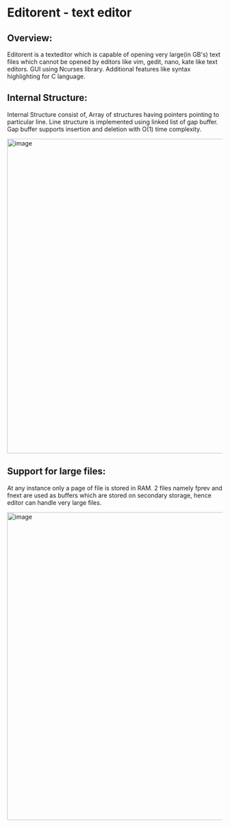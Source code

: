# Editorent - text editor

## Overview:
Editorent is a texteditor which is capable of opening very large(in GB's) text files
which cannot be opened by editors like vim, gedit, nano, kate like text editors.
GUI using Ncurses library.
Additional features like syntax highlighting for C language.

## Internal Structure:
Internal Structure consist of, Array of structures having pointers pointing to particular line.
Line structure is implemented using linked list of gap buffer.
Gap buffer supports insertion and deletion with O(1) time complexity.

<img width="733" alt="image" src="https://user-images.githubusercontent.com/54500492/167610156-5a349cfd-98b8-4bb5-ab5a-3656a7640792.png">

## Support for large files:
At any instance only a page of file is stored in RAM. 2 files namely fprev and fnext are used as buffers which are stored on secondary storage,
hence editor can handle very large files.

<img width="717" alt="image" src="https://user-images.githubusercontent.com/54500492/167609832-bd9b3786-b74c-4e99-a087-0c88d897a49b.png">
